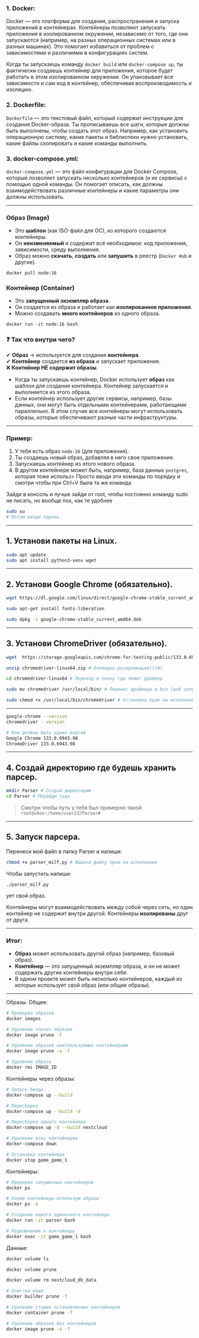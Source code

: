 ### 1. **Docker**:

Docker — это платформа для создания, распространения и запуска приложений в контейнерах. Контейнеры позволяют запускать приложения в изолированном окружении, независимо от того, где они запускаются (например, на разных операционных системах или в разных машинах). Это помогает избавиться от проблем с зависимостями и различиями в конфигурациях систем.

Когда ты запускаешь команду `docker build` или `docker-compose up`, ты фактически создаешь контейнер для приложения, которое будет работать в этом изолированном окружении. Он упаковывает все зависимости и сам код в контейнер, обеспечивая воспроизводимость и изоляцию.
### 2. **Dockerfile**:

`Dockerfile` — это текстовый файл, который содержит инструкции для создания Docker-образа. Ты прописываешь все шаги, которые должны быть выполнены, чтобы создать этот образ. Например, как установить операционную систему, какие пакеты и библиотеки нужно установить, какие файлы скопировать и какие команды выполнить.
### 3. **docker-compose.yml**:

`docker-compose.yml` — это файл конфигурации для Docker Compose, который позволяет запускать несколько контейнеров (и их сервисы) с помощью одной команды. Он помогает описать, как должны взаимодействовать различные контейнеры и какие параметры они должны использовать.

---
### **Образ (Image)**

- Это **шаблон** (как ISO-файл для ОС), из которого создаются контейнеры.
- Он **неизменяемый** и содержит всё необходимое: код приложения, зависимости, среду выполнения.
- Образ можно **скачать**, **создать** или **запушить** в реестр (`Docker Hub` и другие).

```
docker pull node:16
```

### **Контейнер (Container)**

- Это **запущенный экземпляр образа**.
- Он создается из образа и работает как **изолированное приложение**.
- Можно создавать **много контейнеров** из одного образа.

```
docker run -it node:16 bash
```

### ❓ **Так что внутри чего?**

✔ **Образ** → используется для создания **контейнера**.  
✔ **Контейнер** создается **из образа** и запускает приложение.  
❌ **Контейнер НЕ содержит образы**.

- Когда ты запускаешь контейнер, Docker использует **образ** как шаблон для создания контейнера. Контейнер запускается и выполняется из этого образа.
- Если контейнер использует другие сервисы, например, базы данных, они могут быть отдельными контейнерами, работающими параллельно. В этом случае все контейнеры могут использовать образы, которые обеспечивают разные части инфраструктуры.
---
### Пример:

1. У тебя есть образ `node:16` (для приложения).
2. Ты создаешь новый образ, добавляя в него свое приложение.
3. Запускаешь контейнер из этого нового образа.
4. В другом контейнере может быть, например, база данных `postgres`, которая тоже использ> Просто вводи эти команды по порядку и смотри чтобы при Ctrl+V была та же команда

Зайди в консоль и лучше зайди от root, чтобы постоянно команду sudo не писать, но вообще пох, как те удобнее
```sh
sudo su
# Потом введи пароль
```
***
## 1. Установи пакеты на Linux.
```sh
sudo apt update
sudo apt install python3-venv wget
```

***
## 2. Установи Google Chrome (обязательно).

```sh
wget https://dl.google.com/linux/direct/google-chrome-stable_current_amd64.deb
```

```sh
sudo apt-get install fonts-liberation
```

```sh
sudo dpkg -i google-chrome-stable_current_amd64.deb
```
***
## 3. Установи ChromeDriver (обязательно).
```sh
wget  https://storage.googleapis.com/chrome-for-testing-public/133.0.6943.98/linux64/chromedriver-linux64.zip # Пиши эту команду в той папке где хочешь чтобы лежал архив
```

```sh
unzip chromedriver-linux64.zip # Очевидно разархивация)))0)
```

```sh
cd chromedriver-linux64 # Переход в папку где лежит драйвер
```

```sh
sudo mv chromedriver /usr/local/bin/ # Перенос драйвера в bin (шоб запускать)
```

```sh
sudo chmod +x /usr/local/bin/chromedriver # Установка прав на исполнение 
```
***
```sh
google-chrome --version
chromedriver --version
```

```sh
# Они должны быть одних версий
Google Chrome 133.0.6943.98 
ChromeDriver 133.0.6943.98
```
***
## 4. Создай директорию где будешь хранить парсер.
```sh
mkdir Parser # Создай директорию
cd Parser # Перейди туда
```

> Смотри чтобы путь у тебя был примерно такой:
> `root@vbox:/home/user23/Parser#`

***
## 5. Запуск парсера.

Перенеси мой файл в папку Parser и напиши:
```sh
chmod +x parser_milf.py # Выдача файлу прав на исполнение
```

Чтобы запустить напиши:
```
./parser_milf.py
```
ует свой образ.

Контейнеры могут взаимодействовать между собой через сеть, но один контейнер не содержит внутри другой. Контейнеры **изолированы** друг от друга.

---
### **Итог:**

- **Образ** может использовать другой образ (например, базовый образ).
- **Контейнер** — это запущенный экземпляр образа, и он не может содержать другие контейнеры внутри себя.
- В одном проекте может быть несколько контейнеров, каждый из которых использует свой образ (или общие образы).

---

Образы. Общее:
```sh
# Проверка образов
docker images
```

```sh
# Удаление <none> образов
docker image prune -f
```

```sh
# Удаление образов неиспользуемых контейнерами
docker image prune -a -f
```

```sh
# Удаление образа
docker rmi IMAGE_ID
```

Контейнеры через образы:
```sh
# Запуск билда
docker-compose up --build
```

```sh
# Пересборка
docker-compose up --build -d
```

```sh
# Пересборка одного контейнера
docker-compose up -d --build nextcloud
```

```sh
# Удаление всех контейнеров
docker-compose down
```

```sh
# Остановка контейнера
docker stop game_game_1
```

Контейнеры:
```sh
# Проверка запущенных контейнеров
docker ps
```

```sh
# Какие контейнеры использую образы
docker ps -a
```

```sh
# Создание нового одиночного контейнера
docker run -it parser bash
```

```sh
# Подключение к контейнеру
docker exec -it game_game_1 bash
```

Данные:
```sh
docker volume ls
```

```sh
docker volume prune
```

```sh
docker volume rm nextcloud_db_data
```

```sh
# Очистка кеша
docker builder prune -f
```

```sh
# Удаление старых остановленных контейнеров
docker container prune -f
```

```sh
# Удаление образов без контейнеров 
docker image prune -a -f
```

